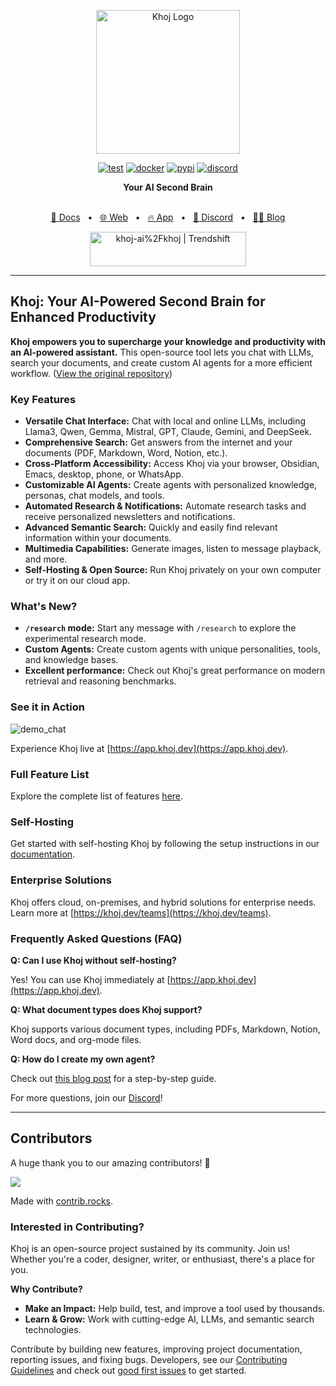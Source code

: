 <p align="center"><img src="https://assets.khoj.dev/khoj-logo-sideways-1200x540.png" width="230" alt="Khoj Logo"></p>

<div align="center">

[![test](https://github.com/khoj-ai/khoj/actions/workflows/test.yml/badge.svg)](https://github.com/khoj-ai/khoj/actions/workflows/test.yml)
[![docker](https://github.com/khoj-ai/khoj/actions/workflows/dockerize.yml/badge.svg)](https://github.com/khoj-ai/khoj/pkgs/container/khoj)
[![pypi](https://github.com/khoj-ai/khoj/actions/workflows/pypi.yml/badge.svg)](https://pypi.org/project/khoj/)
[![discord](https://img.shields.io/discord/1112065956647284756?style=plastic&label=discord)](https://discord.gg/BDgyabRM6e)

</div>

<div align="center">
<b>Your AI Second Brain</b>
</div>

<br />

<div align="center">

[📑 Docs](https://docs.khoj.dev)
<span>&nbsp;&nbsp;•&nbsp;&nbsp;</span>
[🌐 Web](https://khoj.dev)
<span>&nbsp;&nbsp;•&nbsp;&nbsp;</span>
[🔥 App](https://app.khoj.dev)
<span>&nbsp;&nbsp;•&nbsp;&nbsp;</span>
[💬 Discord](https://discord.gg/BDgyabRM6e)
<span>&nbsp;&nbsp;•&nbsp;&nbsp;</span>
[✍🏽 Blog](https://blog.khoj.dev)

<a href="https://trendshift.io/repositories/10318" target="_blank"><img src="https://trendshift.io/api/badge/repositories/10318" alt="khoj-ai%2Fkhoj | Trendshift" style="width: 250px; height: 55px;" width="250" height="55"/></a>

</div>

---

## Khoj: Your AI-Powered Second Brain for Enhanced Productivity

**Khoj empowers you to supercharge your knowledge and productivity with an AI-powered assistant.** This open-source tool lets you chat with LLMs, search your documents, and create custom AI agents for a more efficient workflow. ([View the original repository](https://github.com/khoj-ai/khoj))

### Key Features

*   **Versatile Chat Interface:** Chat with local and online LLMs, including Llama3, Qwen, Gemma, Mistral, GPT, Claude, Gemini, and DeepSeek.
*   **Comprehensive Search:** Get answers from the internet and your documents (PDF, Markdown, Word, Notion, etc.).
*   **Cross-Platform Accessibility:** Access Khoj via your browser, Obsidian, Emacs, desktop, phone, or WhatsApp.
*   **Customizable AI Agents:** Create agents with personalized knowledge, personas, chat models, and tools.
*   **Automated Research & Notifications:** Automate research tasks and receive personalized newsletters and notifications.
*   **Advanced Semantic Search:** Quickly and easily find relevant information within your documents.
*   **Multimedia Capabilities:** Generate images, listen to message playback, and more.
*   **Self-Hosting & Open Source:** Run Khoj privately on your own computer or try it on our cloud app.

### What's New?

*   **`/research` mode:** Start any message with `/research` to explore the experimental research mode.
*   **Custom Agents:** Create custom agents with unique personalities, tools, and knowledge bases.
*   **Excellent performance:** Check out Khoj's great performance on modern retrieval and reasoning benchmarks.

### See it in Action

![demo_chat](https://github.com/khoj-ai/khoj/blob/master/documentation/assets/img/quadratic_equation_khoj_web.gif?raw=true)

Experience Khoj live at [https://app.khoj.dev](https://app.khoj.dev).

### Full Feature List

Explore the complete list of features [here](https://docs.khoj.dev/category/features).

### Self-Hosting

Get started with self-hosting Khoj by following the setup instructions in our [documentation](https://docs.khoj.dev/get-started/setup).

### Enterprise Solutions

Khoj offers cloud, on-premises, and hybrid solutions for enterprise needs. Learn more at [https://khoj.dev/teams](https://khoj.dev/teams).

### Frequently Asked Questions (FAQ)

**Q: Can I use Khoj without self-hosting?**

Yes! You can use Khoj immediately at [https://app.khoj.dev](https://app.khoj.dev).

**Q: What document types does Khoj support?**

Khoj supports various document types, including PDFs, Markdown, Notion, Word docs, and org-mode files.

**Q: How do I create my own agent?**

Check out [this blog post](https://blog.khoj.dev/posts/create-agents-on-khoj/) for a step-by-step guide.

For more questions, join our [Discord](https://discord.gg/BDgyabRM6e)!

---

## Contributors

A huge thank you to our amazing contributors! 🎉

<a href="https://github.com/khoj-ai/khoj/graphs/contributors">
  <img src="https://contrib.rocks/image?repo=khoj-ai/khoj" />
</a>

Made with [contrib.rocks](https://contrib.rocks).

### Interested in Contributing?

Khoj is an open-source project sustained by its community. Join us! Whether you're a coder, designer, writer, or enthusiast, there's a place for you.

**Why Contribute?**

*   **Make an Impact:** Help build, test, and improve a tool used by thousands.
*   **Learn & Grow:** Work with cutting-edge AI, LLMs, and semantic search technologies.

Contribute by building new features, improving project documentation, reporting issues, and fixing bugs. Developers, see our [Contributing Guidelines](https://docs.khoj.dev/contributing/development) and check out [good first issues](https://github.com/khoj-ai/khoj/contribute) to get started.